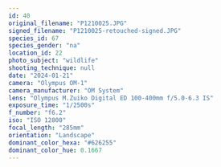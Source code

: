 ```yaml
---
id: 40
original_filename: "P1210025.JPG"
signed_filename: "P1210025-retouched-signed.JPG"
species_id: 67
species_gender: "na"
location_id: 22
photo_subject: "wildlife"
shooting_technique: null
date: "2024-01-21"
camera: "Olympus OM-1"
camera_manufacturer: "OM System"
lens: "Olympus M.Zuiko Digital ED 100-400mm f/5.0-6.3 IS"
exposure_time: "1/2500s"
f_number: "f6.2"
iso: "ISO 12800"
focal_length: "285mm"
orientation: "Landscape"
dominant_color_hexa: "#626255"
dominant_color_hue: 0.1667
---
```

